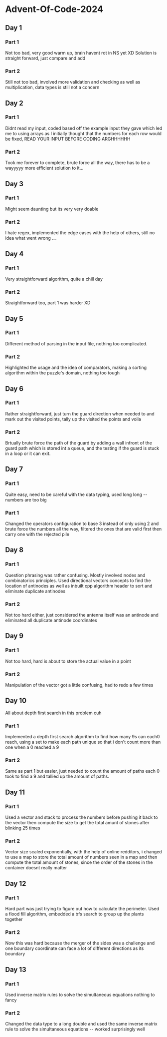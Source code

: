 # Advent-Of-Code-2024

## Day 1 
### Part 1
Not too bad, very good warm up, brain havent rot in NS yet XD
Solution is straight forward, just compare and add
### Part 2 
Still not too bad, involved more validation and checking as well as multiplication, data types is still not a concern

## Day 2
### Part 1 
Didnt read my input, coded based off the example input they gave which led me to using arrays as I initially thought that the numbers for each row would be fixed, READ YOUR INPUT BEFORE CODING ARGHHHHHH
### Part 2 
Took me forever to complete, brute force all the way, there has to be a wayyyyy more efficient solution to it...

## Day 3
### Part 1 
Might seem daunting but its very very doable
### Part 2
I hate regex, implemented the edge cases with the help of others, still no idea what went wrong ._.

## Day 4 
### Part 1
Very straightforward algorithm, quite a chill day 
### Part 2
Straightforward too, part 1 was harder XD

## Day 5 
### Part 1 
Different method of parsing in the input file, nothing too complicated. 
### Part 2 
Highlighted the usage and the idea of comparators, making a sorting algorithm within the puzzle's domain, nothing too tough

## Day 6 
### Part 1 
Rather straightforward, just turn the guard direction when needed to and mark out the visited points, tally up the visited the points and voila 
### Part 2 
Brtually brute force the path of the guard by adding a wall infront of the guard path which is stored int a queue, and the testing if the guard is stuck in a loop or it can exit.

## Day 7 
### Part 1 
Quite easy, need to be careful with the data typing, used long long -- numbers are too big
### Part 1 
Changed the operators configuration to base 3 instead of only using 2 and brute force the numbers all the way, filtered the ones that are valid first then carry one with the rejected pile

## Day 8 
### Part 1 
Question phrasing was rather confusing. Mostly involved nodes and combinatorics principles. Used directional vectors concepts to find the location of antinodes as well as inbuilt cpp algorithm header to sort and eliminate duplicate antinodes
### Part 2 
Not too hard either, just considered the antenna itself was an antinode and eliminated all duplicate antinode coordinates

## Day 9 
### Part 1
Not too hard, hard is about to store the actual value in a point
### Part 2
Manipulation of the vector got a little confusing, had to redo a few times

## Day 10
All about depth first search in this problem cuh
### Part 1 
Implemented a depth first search algorithm to find how many 9s can each0 reach, using a set to make each path unique so that i don't count more than one when a 0 reached a 9 
### Part 2 
Same as part 1 but easier, just needed to count the amount of paths each 0 took to find a 9 and tallied up the amount of paths.

## Day 11 
### Part 1 
Used a vector and stack to process the numbers before pushing it back to the vector then compute the size to get the total amunt of stones after blinking 25 times 
### Part 2 
Vector size scaled exponentially, with the help of online redditors, i changed to use a map to store the total amount of numbers seen in a map and then compute the total amount of stones, since the order of the stones in the container doesnt really matter 

## Day 12 
### Part 1
Hard part was just trying to figure out how to calculate the perimeter. Used a flood fill algorithm, embedded a bfs search to group up the plants together 
### Part 2
Now this was hard because the merger of the sides was a challenge and one boundary coordinate can face a lot of different directions as its boundary

## Day 13
### Part 1
Used inverse matrix rules to solve the simultaneous equations nothing to fancy 
### Part 2 
Changed the data type to a long double and used the same inverse matrix rule to solve the simultaneous equations -- worked surprisingly well
